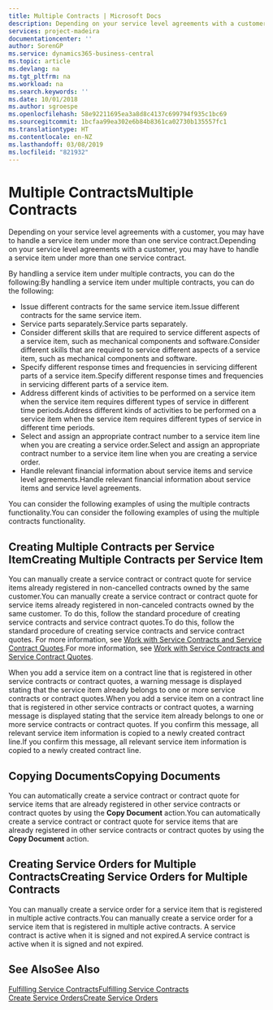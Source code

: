 ```yaml
---
title: Multiple Contracts | Microsoft Docs
description: Depending on your service level agreements with a customer, you may have to handle a service item under more than one service contract.
services: project-madeira
documentationcenter: ''
author: SorenGP
ms.service: dynamics365-business-central
ms.topic: article
ms.devlang: na
ms.tgt_pltfrm: na
ms.workload: na
ms.search.keywords: ''
ms.date: 10/01/2018
ms.author: sgroespe
ms.openlocfilehash: 58e92211695ea3a8d8c4137c699794f935c1bc69
ms.sourcegitcommit: 1bcfaa99ea302e6b84b8361ca02730b135557fc1
ms.translationtype: HT
ms.contentlocale: en-NZ
ms.lasthandoff: 03/08/2019
ms.locfileid: "821932"
---
```

# <a name="multiple-contracts"></a><span data-ttu-id="9d768-103">Multiple Contracts</span><span class="sxs-lookup"><span data-stu-id="9d768-103">Multiple Contracts</span></span>
<span data-ttu-id="9d768-104">Depending on your service level agreements with a customer, you may have to handle a service item under more than one service contract.</span><span class="sxs-lookup"><span data-stu-id="9d768-104">Depending on your service level agreements with a customer, you may have to handle a service item under more than one service contract.</span></span>  
  
<span data-ttu-id="9d768-105">By handling a service item under multiple contracts, you can do the following:</span><span class="sxs-lookup"><span data-stu-id="9d768-105">By handling a service item under multiple contracts, you can do the following:</span></span>  
  
* <span data-ttu-id="9d768-106">Issue different contracts for the same service item.</span><span class="sxs-lookup"><span data-stu-id="9d768-106">Issue different contracts for the same service item.</span></span>  
* <span data-ttu-id="9d768-107">Service parts separately.</span><span class="sxs-lookup"><span data-stu-id="9d768-107">Service parts separately.</span></span>  
* <span data-ttu-id="9d768-108">Consider different skills that are required to service different aspects of a service item, such as mechanical components and software.</span><span class="sxs-lookup"><span data-stu-id="9d768-108">Consider different skills that are required to service different aspects of a service item, such as mechanical components and software.</span></span>  
* <span data-ttu-id="9d768-109">Specify different response times and frequencies in servicing different parts of a service item.</span><span class="sxs-lookup"><span data-stu-id="9d768-109">Specify different response times and frequencies in servicing different parts of a service item.</span></span>  
* <span data-ttu-id="9d768-110">Address different kinds of activities to be performed on a service item when the service item requires different types of service in different time periods.</span><span class="sxs-lookup"><span data-stu-id="9d768-110">Address different kinds of activities to be performed on a service item when the service item requires different types of service in different time periods.</span></span>  
* <span data-ttu-id="9d768-111">Select and assign an appropriate contract number to a service item line when you are creating a service order.</span><span class="sxs-lookup"><span data-stu-id="9d768-111">Select and assign an appropriate contract number to a service item line when you are creating a service order.</span></span>  
* <span data-ttu-id="9d768-112">Handle relevant financial information about service items and service level agreements.</span><span class="sxs-lookup"><span data-stu-id="9d768-112">Handle relevant financial information about service items and service level agreements.</span></span>  
  
<span data-ttu-id="9d768-113">You can consider the following examples of using the multiple contracts functionality.</span><span class="sxs-lookup"><span data-stu-id="9d768-113">You can consider the following examples of using the multiple contracts functionality.</span></span>  
  
## <a name="creating-multiple-contracts-per-service-item"></a><span data-ttu-id="9d768-114">Creating Multiple Contracts per Service Item</span><span class="sxs-lookup"><span data-stu-id="9d768-114">Creating Multiple Contracts per Service Item</span></span>  
<span data-ttu-id="9d768-115">You can manually create a service contract or contract quote for service items already registered in non-cancelled contracts owned by the same customer.</span><span class="sxs-lookup"><span data-stu-id="9d768-115">You can manually create a service contract or contract quote for service items already registered in non-canceled contracts owned by the same customer.</span></span> <span data-ttu-id="9d768-116">To do this, follow the standard procedure of creating service contracts and service contract quotes.</span><span class="sxs-lookup"><span data-stu-id="9d768-116">To do this, follow the standard procedure of creating service contracts and service contract quotes.</span></span> <span data-ttu-id="9d768-117">For more information, see [Work with Service Contracts and Service Contract Quotes](service-how-to-create-service-contracts-and-service-contract-quotes.md).</span><span class="sxs-lookup"><span data-stu-id="9d768-117">For more information, see [Work with Service Contracts and Service Contract Quotes](service-how-to-create-service-contracts-and-service-contract-quotes.md).</span></span>  
  
<span data-ttu-id="9d768-118">When you add a service item on a contract line that is registered in other service contracts or contract quotes, a warning message is displayed stating that the service item already belongs to one or more service contracts or contract quotes.</span><span class="sxs-lookup"><span data-stu-id="9d768-118">When you add a service item on a contract line that is registered in other service contracts or contract quotes, a warning message is displayed stating that the service item already belongs to one or more service contracts or contract quotes.</span></span> <span data-ttu-id="9d768-119">If you confirm this message, all relevant service item information is copied to a newly created contract line.</span><span class="sxs-lookup"><span data-stu-id="9d768-119">If you confirm this message, all relevant service item information is copied to a newly created contract line.</span></span>  
  
## <a name="copying-documents"></a><span data-ttu-id="9d768-120">Copying Documents</span><span class="sxs-lookup"><span data-stu-id="9d768-120">Copying Documents</span></span>  
<span data-ttu-id="9d768-121">You can automatically create a service contract or contract quote for service items that are already registered in other service contracts or contract quotes by using the **Copy Document** action.</span><span class="sxs-lookup"><span data-stu-id="9d768-121">You can automatically create a service contract or contract quote for service items that are already registered in other service contracts or contract quotes by using the **Copy Document** action.</span></span>  
  
## <a name="creating-service-orders-for-multiple-contracts"></a><span data-ttu-id="9d768-122">Creating Service Orders for Multiple Contracts</span><span class="sxs-lookup"><span data-stu-id="9d768-122">Creating Service Orders for Multiple Contracts</span></span>  
<span data-ttu-id="9d768-123">You can manually create a service order for a service item that is registered in multiple active contracts.</span><span class="sxs-lookup"><span data-stu-id="9d768-123">You can manually create a service order for a service item that is registered in multiple active contracts.</span></span> <span data-ttu-id="9d768-124">A service contract is active when it is signed and not expired.</span><span class="sxs-lookup"><span data-stu-id="9d768-124">A service contract is active when it is signed and not expired.</span></span>  
  
## <a name="see-also"></a><span data-ttu-id="9d768-125">See Also</span><span class="sxs-lookup"><span data-stu-id="9d768-125">See Also</span></span>  
[<span data-ttu-id="9d768-126">Fulfilling Service Contracts</span><span class="sxs-lookup"><span data-stu-id="9d768-126">Fulfilling Service Contracts</span></span>](service-fulfill-service-contracts.md)  
[<span data-ttu-id="9d768-127">Create Service Orders</span><span class="sxs-lookup"><span data-stu-id="9d768-127">Create Service Orders</span></span>](service-how-to-create-service-orders.md)  
